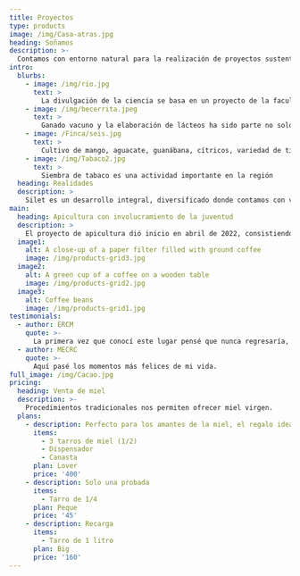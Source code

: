 ```yaml
---
title: Proyectos
type: products
image: /img/Casa-atras.jpg
heading: Soñamos
description: >-
  Contamos con entorno natural para la realización de proyectos sustentables, ecológicos de rescate de la naturaleza y tradiciones de la región.
intro:
  blurbs:
    - image: /img/rio.jpg
      text: >
        La divulgación de la ciencia se basa en un proyecto de la facultad de ciencias de la UNAM junto con el Tecnológico superior de San Andrés Tuxtla, consiste en un experimento de dinámica de fluidos que muestra el principio de Bernoulli.
    - image: /img/becerrita.jpeg
      text: >
        Ganado vacuno y la elaboración de lácteos ha sido parte no solo de la tradición familiar sino de la región.
    - image: /Finca/seis.jpg
      text: >
        Cultivo de mango, aguacate, guanábana, cítricos, variedad de tipos de plátano asi como el rescate de chagalapolin, ojoche, ...; se considera parte integral de SILET.
    - image: /img/Tabaco2.jpg
      text: >
        Siembra de tabaco es una actividad importante en la región
  heading: Realidades
  description: >
    Silet es un desarrollo integral, diversificado donde contamos con varios proyectos, incluyendo
main:
  heading: Apicultura con involucramiento de la juventud
  description: >
    El proyecto de apicultura dió inicio en abril de 2022, consistiendo de 3 núcleos, desde sus inicios la formación y capacitación de jóvenes apicultores ha sido una de las prioridades.
  image1:
    alt: A close-up of a paper filter filled with ground coffee
    image: /img/products-grid3.jpg
  image2:
    alt: A green cup of a coffee on a wooden table
    image: /img/products-grid2.jpg
  image3:
    alt: Coffee beans
    image: /img/products-grid1.jpg
testimonials:
  - author: ERCM
    quote: >-
      La primera vez que conocí este lugar pensé que nunca regresaría, sin embargo la vida me trajo de regreso y aquí logre realizar mis sueños de formar una familia.
  - author: MECRC
    quote: >-
      Aquí pasé los momentos más felices de mi vida.
full_image: /img/Cacao.jpg
pricing:
  heading: Venta de miel
  description: >-
    Procedimientos tradicionales nos permiten ofrecer miel virgen.
  plans:
    - description: Perfecto para los amantes de la miel, el regalo ideal.
      items:
        - 3 tarros de miel (1/2)
        - Dispensador
        - Canasta
      plan: Lover
      price: '400'
    - description: Solo una probada
      items:
        - Tarro de 1/4
      plan: Peque
      price: '45'
    - description: Recarga
      items:
        - Tarro de 1 litro
      plan: Big
      price: '160'
---
```



